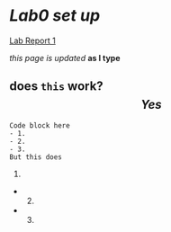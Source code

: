 # _Lab0 set up_

[Lab Report 1](https://YiyaoL.github.io/<your-lab-reports-repo>/lab-report-1-week-0.html)


$this$ $page$
*is updated* **as I type**

does `this` work?
$$Yes$$
-----
```This line won't show
Code block here
- 1. 
- 2. 
- 3.
But this does
```
1.
- 2. 
- 3. 
